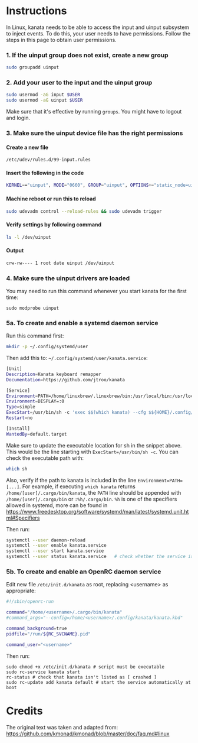 # Instructions

In Linux, kanata needs to be able to access the input and uinput subsystem to inject events. To do this, your user needs to have permissions. Follow the steps in this page to obtain user permissions.

### 1. If the uinput group does not exist, create a new group

```bash
sudo groupadd uinput
```

### 2. Add your user to the input and the uinput group

```bash
sudo usermod -aG input $USER
sudo usermod -aG uinput $USER
```

Make sure that it's effective by running `groups`. You might have to logout and login.

### 3. Make sure the uinput device file has the right permissions

#### Create a new file

`/etc/udev/rules.d/99-input.rules`

#### Insert the following in the code

```bash
KERNEL=="uinput", MODE="0660", GROUP="uinput", OPTIONS+="static_node=uinput"
```

#### Machine reboot or run this to reload

```bash
sudo udevadm control --reload-rules && sudo udevadm trigger
```

#### Verify settings by following command

```bash
ls -l /dev/uinput
```

#### Output

```bash
crw-rw---- 1 root date uinput /dev/uinput
```

### 4. Make sure the uinput drivers are loaded

You may need to run this command whenever you start kanata for the first time:

```
sudo modprobe uinput
```

### 5a. To create and enable a systemd daemon service

Run this command first:

```bash
mkdir -p ~/.config/systemd/user
```

Then add this to: `~/.config/systemd/user/kanata.service`:

```bash
[Unit]
Description=Kanata keyboard remapper
Documentation=https://github.com/jtroo/kanata

[Service]
Environment=PATH=/home/linuxbrew/.linuxbrew/bin:/usr/local/bin:/usr/local/sbin:/usr/bin:/bin
Environment=DISPLAY=:0
Type=simple
ExecStart=/usr/bin/sh -c 'exec $$(which kanata) --cfg $${HOME}/.config/kanata/kanata.kbd'
Restart=no

[Install]
WantedBy=default.target

```

Make sure to update the executable location for sh in the snippet above.
This would be the line starting with `ExecStart=/usr/bin/sh -c`.
You can check the executable path with:

```bash
which sh
```

Also, verify if the path to kanata is included in the line `Environment=PATH=[...]`.
For example, if executing `which kanata` returns `/home/[user]/.cargo/bin/kanata`, the `PATH` line should be appended with `/home/[user]/.cargo/bin` or `:%h/.cargo/bin`.
`%h` is one of the specifiers allowed in systemd, more can be found in <https://www.freedesktop.org/software/systemd/man/latest/systemd.unit.html#Specifiers>

Then run:

```bash
systemctl --user daemon-reload
systemctl --user enable kanata.service
systemctl --user start kanata.service
systemctl --user status kanata.service   # check whether the service is running
```

### 5b. To create and enable an OpenRC daemon service

Edit new file `/etc/init.d/kanata` as root, replacing \<username\> as appropriate:

```bash
#!/sbin/openrc-run

command="/home/<username>/.cargo/bin/kanata"
#command_args="--config=/home/<username>/.config/kanata/kanata.kbd"

command_background=true
pidfile="/run/${RC_SVCNAME}.pid"

command_user="<username>"
```

Then run:

```
sudo chmod +x /etc/init.d/kanata # script must be executable
sudo rc-service kanata start
rc-status # check that kanata isn't listed as [ crashed ]
sudo rc-update add kanata default # start the service automatically at boot
```

# Credits

The original text was taken and adapted from: <https://github.com/kmonad/kmonad/blob/master/doc/faq.md#linux>
